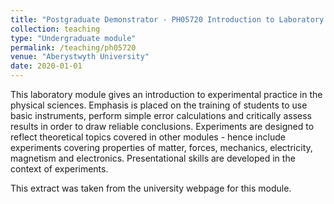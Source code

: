 ```yaml
---
title: "Postgraduate Demonstrator - PH05720 Introduction to Laboratory Physics"
collection: teaching
type: "Undergraduate module"
permalink: /teaching/ph05720
venue: "Aberystwyth University"
date: 2020-01-01
---
```


This laboratory module gives an introduction to experimental practice in the physical sciences. Emphasis is placed on the training of students to use basic instruments, perform simple error calculations and critically assess results in order to draw reliable conclusions. Experiments are designed to reflect theoretical topics covered in other modules - hence include experiments covering properties of matter, forces, mechanics, electricity, magnetism and electronics. Presentational skills are developed in the context of experiments.

This extract was taken from the university webpage for this module.